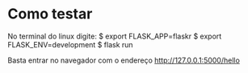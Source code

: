 # Como testar 

No terminal do linux digite:
$ export FLASK_APP=flaskr
$ export FLASK_ENV=development
$ flask run

Basta entrar no navegador com o endereço http://127.0.0.1:5000/hello